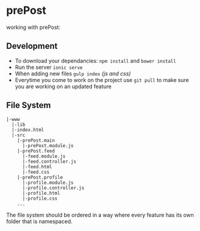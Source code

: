 prePost
=======

working with prePost:




Development
---
- To download your dependancies: ```npm install``` and ```bower install```
- Run the server ```ionic serve```
- When adding new files ```gulp index``` *(js and css)*
- Everytime you come to work on the project use ```git pull``` to make sure you are working on an updated feature

File System
---
    |-www
      |-lib
      |-index.html
      |-src
        |-prePost.main
          |-prePost.module.js
        |-prePost.feed
          |-feed.module.js
          |-feed.controller.js
          |-feed.html
          |-feed.css
        |-prePost.profile
          |-profile.module.js
          |-profile.controller.js
          |-profile.html
          |-profile.css
        ...
        
The file system should be ordered in a way where every feature has its own folder that is namespaced.


